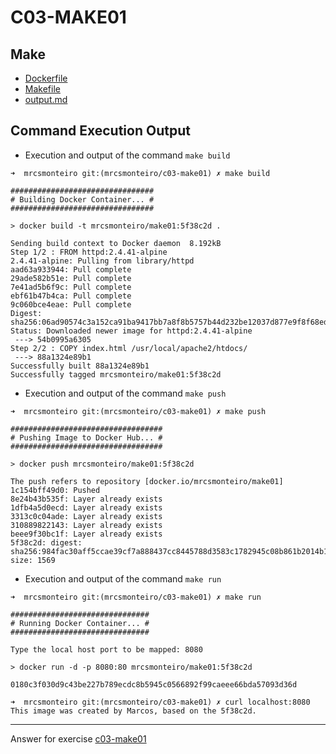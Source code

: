 # C03-MAKE01

## Make
- [Dockerfile](Dockerfile)
- [Makefile](Makefile)
- [output.md](output.md)

## Command Execution Output

- Execution and output of the command `make build`
```
➜  mrcsmonteiro git:(mrcsmonteiro/c03-make01) ✗ make build

################################
# Building Docker Container... #
################################

> docker build -t mrcsmonteiro/make01:5f38c2d .

Sending build context to Docker daemon  8.192kB
Step 1/2 : FROM httpd:2.4.41-alpine
2.4.41-alpine: Pulling from library/httpd
aad63a933944: Pull complete
29ade582b51e: Pull complete
7e41ad5b6f9c: Pull complete
ebf61b47b4ca: Pull complete
9c060bce4eae: Pull complete
Digest: sha256:06ad90574c3a152ca91ba9417bb7a8f8b5757b44d232be12037d877e9f8f68ed
Status: Downloaded newer image for httpd:2.4.41-alpine
 ---> 54b0995a6305
Step 2/2 : COPY index.html /usr/local/apache2/htdocs/
 ---> 88a1324e89b1
Successfully built 88a1324e89b1
Successfully tagged mrcsmonteiro/make01:5f38c2d
```

- Execution and output of the command `make push`
```
➜  mrcsmonteiro git:(mrcsmonteiro/c03-make01) ✗ make push

##################################
# Pushing Image to Docker Hub... #
##################################

> docker push mrcsmonteiro/make01:5f38c2d

The push refers to repository [docker.io/mrcsmonteiro/make01]
1c154bff49d0: Pushed
8e24b43b535f: Layer already exists
1dfb4a5d0ecd: Layer already exists
3313c0c04ade: Layer already exists
310889822143: Layer already exists
beee9f30bc1f: Layer already exists
5f38c2d: digest: sha256:984fac30aff5ccae39cf7a888437cc8445788d3583c1782945c08b861b2014b1 size: 1569
```

- Execution and output of the command `make run`
```
➜  mrcsmonteiro git:(mrcsmonteiro/c03-make01) ✗ make run

###############################
# Running Docker Container... #
###############################

Type the local host port to be mapped: 8080

> docker run -d -p 8080:80 mrcsmonteiro/make01:5f38c2d

0180c3f030d9c43be227b789ecdc8b5945c0566892f99caeee66bda57093d36d

➜  mrcsmonteiro git:(mrcsmonteiro/c03-make01) ✗ curl localhost:8080
This image was created by Marcos, based on the 5f38c2d.
```

***
Answer for exercise [c03-make01](https://github.com/devopsacademyau/academy/blob/af3225a3436f263164e8daebc6bbd1ef3122b900/classes/03class/exercises/c03-make01/README.md)
